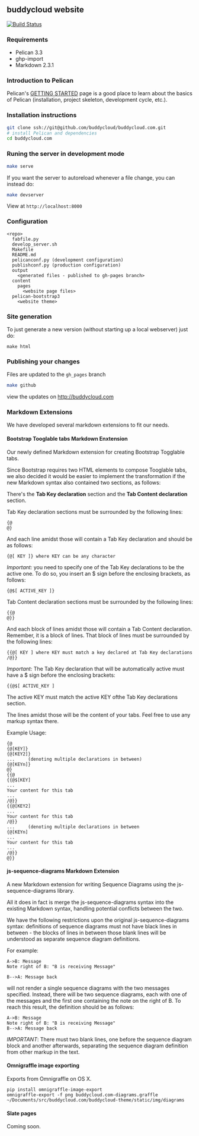 ## buddycloud website
[![Build Status](https://travis-ci.org/buddycloud/buddycloud.com.png?branch=master)](https://travis-ci.org/buddycloud/buddycloud.com)

### Requirements

* Pelican 3.3
* ghp-import
* Markdown 2.3.1

### Introduction to Pelican

Pelican's [GETTING STARTED](http://docs.getpelican.com/en/latest/getting_started.html/) page is a good place to learn about the basics of Pelican (installation, project skeleton, development cycle, etc.).

### Installation instructions
```bash
git clone ssh://git@github.com/buddycloud/buddycloud.com.git
# install Pelican and dependencies
cd buddycloud.com
```

### Runing the server in development mode

```bash
make serve
```

If you want the server to autoreload whenever a file change, you can instead do:

```bash
make devserver
```
View at `http://localhost:8000`

### Configuration

```
<repo>
  fabfile.py
  develop_server.sh
  Makefile
  README.md
  pelicanconf.py (development configuration)
  publishconf.py (production configuration)
  output
    <generated files - published to gh-pages branch>
  content
    pages
      <website page files>
  pelican-bootstrap3
    <website theme>
```

### Site generation

To just generate a new version (without starting up a local webserver) just do:

`make html`

### Publishing your changes

Files are updated to the `gh_pages` branch
```bash
make github
```
view the updates on http://buddycloud.com

### Markdown Extensions

We have developed several markdown extensions to fit our needs.

#### Bootstrap Tooglable tabs Markdown Enxtension

Our newly defined Markdown extension for creating Bootstrap Togglable tabs.

Since Bootstrap requires two HTML elements to compose Tooglable tabs, we also decided it would be easier to implement the transformation if the new Markdown syntax also contained two sections, as follows:

There's the **Tab Key declaration** section and the **Tab Content declaration** section.

Tab Key declaration sections must be surrounded by the following lines:

	{@
	@}

And each line amidst those will contain a Tab Key declaration and should be as follows:

	{@[ KEY ]} where KEY can be any character

*Important:* you need to specify one of the Tab Key declarations to be the active one. To do so, you insert an $ sign before the enclosing brackets, as follows:

	{@$[ ACTIVE_KEY ]}

Tab Content declaration sections must be surrounded by the following lines:

	{{@
	@}}

And each block of lines amidst those will contain a Tab Content declaration. Remember, it is a block of lines. That block of lines must be surrounded by the following lines:

	{{@[ KEY ] where KEY must match a key declared at Tab Key declarations
	/@}}

*Important:* The Tab Key declaration that will be automatically active must have a $ sign before the enclosing brackets:

	{{@$[ ACTIVE_KEY ]

The active KEY must match the active KEY ofthe Tab Key declarations section.

The lines amidst those will be the content of your tabs.
Feel free to use any markup syntax there.

Example Usage:

	{@
	{@[KEY]}
	{@[KEY2]}
	...		(denoting multiple declarations in between)
	{@[KEYn]}
	@}
	{{@
	{{@$[KEY]
	...
	Your content for this tab
	...
	/@}}
	{{@[KEY2]
	...
	Your content for this tab
	/@}}
	...		(denoting multiple declarations in between
	{@[KEYn]
	...
	Your content for this tab
	...
	/@}}
	@}}

#### js-sequence-diagrams Markdown Extension

A new Markdown extension for writing Sequence Diagrams using the js-sequence-diagrams library.

All it does in fact is merge the js-sequence-diagrams syntax into the existing Markdown syntax, handling potential conflicts between the two.

We have the following restrictions upon the original js-sequence-diagrams syntax: definitions of sequence diagrams must not have black lines in between - the blocks of lines in between those blank lines will be understood as separate sequence diagram definitions.

For example:

    A->B: Message
    Note right of B: "B is receiving Message"
    
    B-->A: Message back

will not render a single sequence diagrams with the two messages specified.
Instead, there will be two sequence diagrams, each with one of the messages and the first one containing the note on the right of B.
To reach this result, the definition should be as follows:

    A->B: Message
    Note right of B: "B is receiving Message"
    B-->A: Message back

*IMPORTANT*: There must two blank lines, one before the sequence diagram block and another afterwards, separating the sequence diagram definition from other markup in the text.

#### Omnigraffle image exporting

Exports from Omnigraffle on OS X.

```
pip install omnigraffle-image-export
omnigraffle-export -f png buddycloud.com-diagrams.graffle ~/Documents/src/buddycloud.com/buddycloud-theme/static/img/diagrams
```

#### Slate pages

Coming soon.
